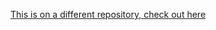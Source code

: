 [This is on a different repository, check out here](https://github.com/kkKaan/a-simple-bomberman-game-with-IPC)